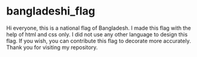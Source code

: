# bangladeshi_flag
Hi everyone, this is a national flag of Bangladesh. I made this flag with the help of html and css only. I did not use any other language to design this flag. If you wish, you can contribute this flag to decorate more accurately. Thank you for visiting my repository.

